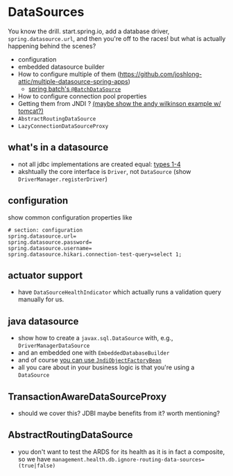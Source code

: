 # DataSources

You know the drill. start.spring.io, add a database driver, `spring.datasource.url`, and then you're off to the races!
but what is actually happening behind the scenes?

* configuration 
* embedded datasource builder
* How to configure multiple of them (https://github.com/joshlong-attic/multiple-datasource-spring-apps)
  * [spring batch's `@BatchDataSource` ](https://docs.spring.io/spring-boot/docs/current/api/org/springframework/boot/autoconfigure/batch/BatchDataSource.html)
* How to configure connection pool properties
* Getting them from JNDI ? [(maybe show the andy wilkinson example w/ tomcat?)](https://github.com/joshlong/spring-boot-sample-tomcat-jndi/blob/master/src/main/java/sample/tomcat/jndi/SampleTomcatJndiApplication.java)
* `AbstractRoutingDataSource`
* `LazyConnectionDataSourceProxy`

## what's in a datasource
* not all jdbc implementations are created equal: [types 1-4](https://en.wikipedia.org/wiki/JDBC_driver#:~:text=The%20JDBC%20type%201%20driver,calls%20into%20ODBC%20function%20calls.)
* akshtually the core interface is `Driver`, not `DataSource` (show `DriverManager.registerDriver`)

## configuration 

show common configuration properties like 

```properties 
# section: configuration
spring.datasource.url=
spring.datasource.password=
spring.datasource.username=
spring.datasource.hikari.connection-test-query=select 1;
```

## actuator support 
* have `DataSourceHealthIndicator` which actually runs a validation query manually for us.

## java datasource
* show how to create a `javax.sql.DataSource` with, e.g., `DriverManagerDataSource` 
* and an embedded one with `EmbeddedDatabaseBuilder`
* and of course [you can use `JndiObjectFactoryBean`](https://github.com/joshlong/spring-boot-sample-tomcat-jndi/blob/master/src/main/java/sample/tomcat/jndi/SampleTomcatJndiApplication.java)
* all you care about in your business logic is that you're using a `DataSource`

## TransactionAwareDataSourceProxy
* should we cover this? JDBI maybe benefits from it? worth mentioning?

## AbstractRoutingDataSource


* you don't want to test the ARDS for its health as it is in fact a composite, so we have `management.health.db.ignore-routing-data-sources=(true|false)`